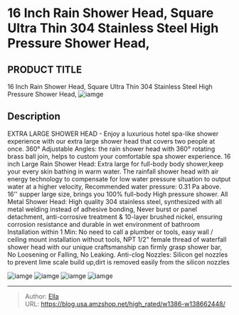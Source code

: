 # 16 Inch Rain Shower Head, Square Ultra Thin 304 Stainless Steel High Pressure Shower Head,


## PRODUCT TITLE 

16 Inch Rain Shower Head, Square Ultra Thin 304 Stainless Steel High Pressure Shower Head,
![iamge](https://b2bfiles1.gigab2b.cn/image/wkseller/16522/20220930_5af1544df362405fdb57a9bcb58842e9.jpg)

## Description

EXTRA LARGE SHOWER HEAD - Enjoy a luxurious hotel spa-like shower experience with our extra large shower head that covers two people at once. 360° Adjustable Angles: the rain shower head with 360° rotating brass ball join, helps to custom your comfortable spa shower experience.
16 inch Large Rain Shower Head: Extra large for full-body body shower,keep your every skin bathing in warm water.  The rainfall shower head with air energy technology to compensate for low water pressure situation to output water at a higher velocity, Recommended water pressure: 0.31 Pa above.  16&#39;&#39; supper large size, brings you 100% full-body High pressure shower.
All Metal Shower Head: High quality 304 stainless steel, synthesized with all metal welding instead of adhesive bonding, Never burst or panel detachment, anti-corrosive treatment &amp; 10-layer brushed nickel, ensuring corrosion resistance and durable in wet environment of bathroom
Installation within 1 Min: No need to call a plumber or tools, easy wall / ceiling mount installation without tools, NPT 1/2&#34; female thread of waterfall shower head with our unique craftsmanship can firmly grasp shower bar, No Loosening or Falling, No Leaking.
Anti-clog Nozzles: Silicon gel nozzles to prevent lime scale build up,dirt is removed easily from the silicon nozzles






![iamge](https://b2bfiles1.gigab2b.cn/image/wkseller/16522/20220930_c5eb6c6d535ce57e7e2bc3db5601917d.jpg)
![iamge](https://b2bfiles1.gigab2b.cn/image/wkseller/16522/20220930_0920a202710027c872d4b793e9d40c5f.jpg)
![iamge](https://b2bfiles1.gigab2b.cn/image/wkseller/16522/20220930_a84f5c69f47b05a7d4c97e369b53e838.jpg)
![iamge](https://b2bfiles1.gigab2b.cn/image/wkseller/16522/20220930_38a0aa6f9a49c28d7b63a9107ccca0f2.jpg)


---

> Author: [Ella](https://blog.usa.amzshop.net/)  
> URL: https://blog.usa.amzshop.net/high_rated/w1386-w138662448/  


